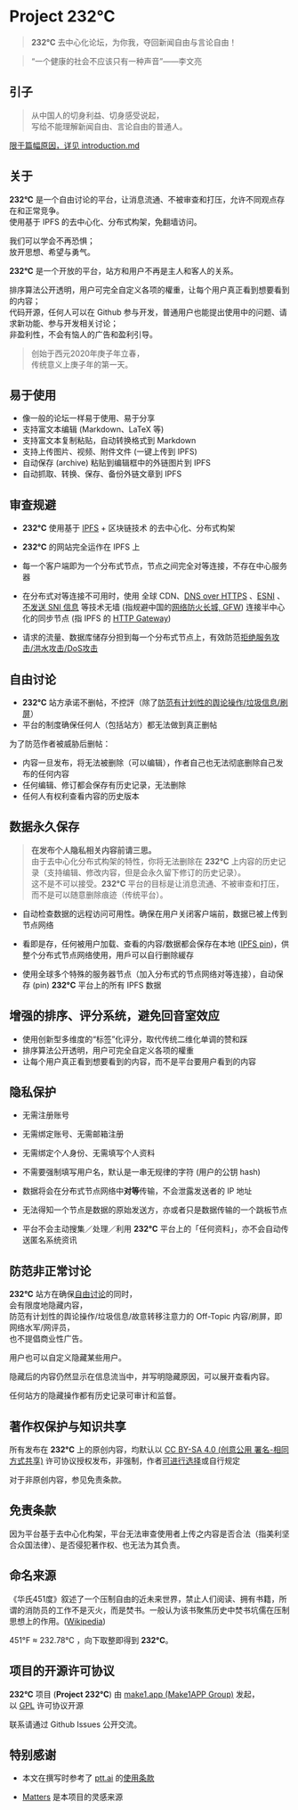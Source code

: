 
# Project 232°C

> **232°C** 去中心化论坛，为你我，夺回新闻自由与言论自由！

> “一个健康的社会不应该只有一种声音”——李文亮

## 引子

> 从中国人的切身利益、切身感受说起，  
> 写给不能理解新闻自由、言论自由的普通人。

[限于篇幅原因，详见 introduction.md](introduction.md)

## 关于

**232°C** 是一个自由讨论的平台，让消息流通、不被审查和打压，允许不同观点存在和正常竞争。  
使用基于 IPFS 的去中心化、分布式构架，免翻墙访问。

我们可以学会不再恐惧；  
放开思想、希望与勇气。  

**232°C** 是一个开放的平台，站方和用户不再是主人和客人的关系。

排序算法公开透明，用户可完全自定义各项的權重，让每个用户真正看到想要看到的内容；  
代码开源，任何人可以在 Github 参与开发，普通用户也能提出使用中的问题、请求新功能、参与开发相关讨论；  
非盈利性，不会有恼人的广告和盈利引导。  

> 创始于西元2020年庚子年立春，  
> 传统意义上庚子年的第一天。

## 易于使用

* 像一般的论坛一样易于使用、易于分享
* 支持富文本编辑 (Markdown、LaTeX 等) 
* 支持富文本复制粘贴，自动转换格式到 Markdown
* 支持上传图片、视频、附件文件 (一键上传到 IPFS)
* 自动保存 (archive) 粘贴到编辑框中的外链图片到 IPFS
* 自动抓取、转换、保存、备份外链文章到 IPFS

## 审查规避

* **232°C** 使用基于 [IPFS](https://ipfs.io/) + 区块链技术 的去中心化、分布式构架

* **232°C** 的网站完全运作在 IPFS 上

* 每一个客户端即为一个分布式节点，节点之间完全对等连接，不存在中心服务器

* 在分布式对等连接不可用时，使用 全球 CDN、[DNS over HTTPS](https://zh.wikipedia.org/wiki/DNS_over_HTTPS) 、[ESNI](https://datatracker.ietf.org/doc/draft-ietf-tls-esni/) 、[不发送 SNI 信息](https://github.com/revolter-firefox/revolter-firefox) 等技术无墙 (指规避中国的[网络防火长城, GFW](https://zh.wikipedia.org/wiki/防火长城)) 连接半中心化的同步节点 (指 IPFS 的 [HTTP Gateway](https://developers.cloudflare.com/distributed-web/ipfs-gateway/))

* 请求的流量、数据库储存分担到每一个分布式节点上，有效防范[拒绝服务攻击/洪水攻击/DoS攻击](https://zh.wikipedia.org/wiki/拒绝服务攻击)

## 自由讨论

* **232°C** 站方承诺不删帖，不控評（除了[防范有计划性的舆论操作/垃圾信息/刷屏](#防范非正常讨论)）
* 平台的制度确保任何人（包括站方）都无法做到真正删帖

为了防范作者被威胁后删帖：

* 内容一旦发布，将无法被删除（可以编辑），作者自己也无法彻底删除自己发布的任何内容
* 任何编辑、修订都会保存有历史记录，无法删除
* 任何人有权利查看内容的历史版本

## 数据永久保存

> **在发布个人隐私相关内容前请三思。**  
> 由于去中心化分布式构架的特性，你将无法删除在 **232°C** 上内容的历史记录（支持编辑、修改内容，但是会永久留下修订的历史记录）。  
> 这不是不可以接受。**232°C** 平台的目标是让消息流通、不被审查和打压，而不是可以随意删除痕迹（传统平台）。

* 自动检查数据的远程访问可用性。确保在用户关闭客户端前，数据已被上传到节点网络

* 看即是存，任何被用户加载、查看的内容/数据都会保存在本地 ([IPFS pin](https://docs.ipfs.io/guides/concepts/pinning/))，供整个分布式节点网络使用，用戶可以自行删除緩存

* 使用全球多个特殊的服务器节点（加入分布式的节点网络对等连接），自动保存 (pin) **232°C** 平台上的所有 IPFS 数据

## 增强的排序、评分系统，避免回音室效应

* 使用创新型多维度的“标签”化评分，取代传统二维化单调的赞和踩
* 排序算法公开透明，用户可完全自定义各项的權重
* 让每个用户真正看到想要看到的内容，而不是平台要用户看到的内容

## 隐私保护

* 无需注册账号
* 无需绑定账号、无需邮箱注册
* 无需绑定个人身份、无需填写个人资料
* 不需要强制填写用户名，默认是一串无规律的字符 (用户的公钥 hash)

* 数据将会在分布式节点网络中**对等**传输，不会泄露发送者的 IP 地址
* 无法得知一个节点是数据的原始发送方，亦或者只是数据传输的一个跳板节点

* 平台不会主动搜集／处理／利用 **232°C** 平台上的「任何资料」，亦不会自动传送匿名系统资讯

## 防范非正常讨论

**232°C** 站方在确保[自由讨论](#自由讨论)的同时，  
会有限度地隐藏内容，  
防范有计划性的舆论操作/垃圾信息/故意转移注意力的 Off-Topic 内容/刷屏，即网络水军/网评员，  
也不提倡商业性广告。  

用户也可以自定义隐藏某些用户。

隐藏后的内容仍然显示在信息流当中，并写明隐藏原因，可以展开查看内容。

任何站方的隐藏操作都有历史记录可审计和监督。

## 著作权保护与知识共享

所有发布在 **232°C** 上的原创内容，均默认以 [CC BY-SA 4.0 (创意公用 署名-相同方式共享)](https://creativecommons.org/licenses/by-sa/4.0/deed.zh-Hans) 许可协议授权发布，非强制，作者[可进行选择](https://creativecommons.org/choose/?lang=zh)或自行规定

对于非原创内容，参见免责条款。

## 免责条款

因为平台基于去中心化构架，平台无法审查使用者上传之内容是否合法（指美利坚合众国法律）、是否侵犯著作权、也无法为其负责。

## 命名来源

《华氏451度》叙述了一个压制自由的近未来世界，禁止人们阅读、拥有书籍，所谓的消防员的工作不是灭火，而是焚书。一般认为该书聚焦历史中焚书坑儒在压制思想上的作用。([Wikipedia](https://zh.wikipedia.org/wiki/华氏451度))

451°F ≈‪ 232.78°C ，向下取整即得到 **232°C**。

## 项目的开源许可协议

**232°C** 项目 (**Project 232°C**) 由 [make1.app (Make1APP Group)](https://github.com/make1app) 发起，  
以 [GPL](https://zh.wikipedia.org/wiki/GNU通用公共许可证) 许可协议开源

联系请通过 Github Issues 公开交流。  

## 特别感谢

* 本文在撰写时参考了 [ptt.ai](https://ptt.ai/chinese/) 的[使用条款](https://ptt.ai/terms-of-use-ch/)

* [Matters](https://matters.news/) 是本项目的灵感来源

